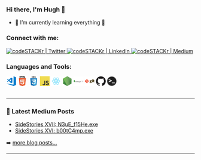 ### Hi there, I'm Hugh 👋

- 🌱 I’m currently learning everything 🤣

### Connect with me:

[<img alt="codeSTACKr | Twitter" width="22px" src="https://cdn.jsdelivr.net/npm/simple-icons@v3/icons/twitter.svg" />
][twitter]
[<img alt="codeSTACKr | LinkedIn" width="22px" src="https://cdn.jsdelivr.net/npm/simple-icons@v3/icons/linkedin.svg" />
][linkedin]
[<img alt="codeSTACKr | Medium" width="22px" src="https://cdn.jsdelivr.net/npm/simple-icons@v3/icons/medium.svg" />
][medium]
<br />

### Languages and Tools:

<img alt="Visual Studio Code" width="26px" src="https://raw.githubusercontent.com/github/explore/80688e429a7d4ef2fca1e82350fe8e3517d3494d/topics/visual-studio-code/visual-studio-code.png" />

<img alt="HTML5" width="26px" src="https://raw.githubusercontent.com/github/explore/80688e429a7d4ef2fca1e82350fe8e3517d3494d/topics/html/html.png" />

<img alt="CSS3" width="26px" src="https://raw.githubusercontent.com/github/explore/80688e429a7d4ef2fca1e82350fe8e3517d3494d/topics/css/css.png" />

<img alt="JavaScript" width="26px" src="https://raw.githubusercontent.com/github/explore/80688e429a7d4ef2fca1e82350fe8e3517d3494d/topics/javascript/javascript.png" />

<img alt="React" width="26px" src="https://raw.githubusercontent.com/github/explore/80688e429a7d4ef2fca1e82350fe8e3517d3494d/topics/react/react.png" />

<img alt="Node.js" width="26px" src="https://raw.githubusercontent.com/github/explore/80688e429a7d4ef2fca1e82350fe8e3517d3494d/topics/nodejs/nodejs.png" />

<img alt="MongoDB" width="26px" src="https://raw.githubusercontent.com/github/explore/80688e429a7d4ef2fca1e82350fe8e3517d3494d/topics/mongodb/mongodb.png" />

<img alt="Git" width="26px" src="https://raw.githubusercontent.com/github/explore/80688e429a7d4ef2fca1e82350fe8e3517d3494d/topics/git/git.png" />

<img alt="GitHub" width="26px" src="https://raw.githubusercontent.com/github/explore/78df643247d429f6cc873026c0622819ad797942/topics/github/github.png" />

<img alt="Terminal" width="26px" src="https://raw.githubusercontent.com/github/explore/80688e429a7d4ef2fca1e82350fe8e3517d3494d/topics/terminal/terminal.png" />

<br />
<br />

---

### 📕 Latest Medium Posts

<!-- BLOG-POST-LIST:START -->

- [SideStories XVII: N3uE_f15He.exe](https://hughburgess.medium.com/sidestories-xvii-neue-f15he-exe-6587c7525381)
- [SideStories XVI: b00tC4mp.exe](https://hughburgess.medium.com/sidestories-xvi-b00tc4mp-exe-71f11f424527)

<!-- BLOG-POST-LIST:END -->

➡️ [more blog posts...](https://hughburgess.medium.com)

---

[twitter]: https://twitter.com/hughburgess
[linkedin]: https://www.linkedin.com/in/hugh-burgess/
[medium]: https://hughburgess.medium.com
